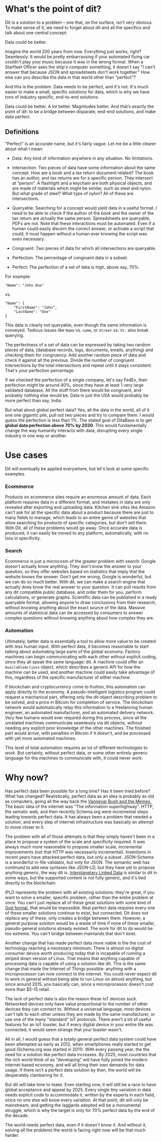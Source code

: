 # What's the point of dit?

Dit is a solution to a problem – one that, on the surface, isn’t very obvious. To make sense of it, we need to forget about dit and all the specifics and talk about one central concept:

Data could be better.

Imagine the world 200 years from now. Everything just works, right? Seamlessly. It would be pretty embarrassing if your automated flying car couldn't play your music because it was in the wrong format. When a Starfleet Officer asks the ship's computer something, it doesn't say "I can't answer that because JSON and spreadsheets don't work together." How else can you describe the data in that world other than "perfect"?

And this is the problem. Data needs to be perfect, and it's not. It's much easier to make a small, specific solutions for data, which is why we have tons of industry specific, end-to-end solutions.

Data could be better. A *lot* better. Magnitudes better. And that’s exactly the point of dit: to be a bridge between disparate, end-end solutions, and make data perfect.

## Definitions
"Perfect" is an accurate name, but it's fairly vague. Let me be a little clearer about what I mean:
* Data: Any kind of information anywhere in any situation. No limitations.

* Intersection: Two pieces of data have some information about the same concept. How are a book and a tax return document related? The book has an author, and tax returns are for a specific person. They intersect at "person". A flashlight and a keychain are both physical objects, and are made of materials which might be similar, such as steel and nylon. But what grade of steel? What type of nylon? All of these are intersections.

* Queryable: Searching for a concept would yield data in a useful format. I need to be able to check if the author of the book and the owner of the tax return are actually the same person. Spreadsheets are queryable, PDFs are not. Note that these interactions must be automated. Even if a human could easily discern the correct answer, or activate a script that could, it must happen without a human ever knowing the script was even necessary.

* Congruent: Two pieces of data for which all intersections are queryable.

* Perfection: The percentage of congruent data in a subset.

* Perfect: The perfection of a set of data is high, above say, 70%.

For example:

    "Name": "John Doe"

vs.

    "Name": {
        "FirstName": "John",
        "LastName": "Doe"
    }

This data is clearly not queryable, even though the same information is conveyed. Tedious issues like `Name` vs. `name`, or `Street` vs. `St.` also break querying.

The perfectness of a set of data can be expressed by taking two random pieces of data, (database records, logs, documents, emails, anything) and checking them for congruency. Add another random piece of data and check it against all the previous. Divide the number of congruent intersections by the total intersections and repeat until it stays consistent. That's your perfection percentage.

If we checked the perfection of a single company, let's say FedEx, their perfection might be around 40%, since they have at least 1 very large validated database. All the stuff from there would be congruent, and probably nothing else would be. Data in just the USA would probably be more perfect than say, India.

But what about global perfect data? Yes, all the data in the world, all of it one one gigantic pile, pull out two pieces and try to compare them. I would guess the perfection is less than 1%. The stated goal of DitaBase is to get **global data perfection above 70% by 2030**. This would fundamentally change the way humanity interacts with data, disrupting every single industry in one way or another.

# Use cases

Dit will eventually be applied everywhere, but let's look at some specific examples.

### Ecommerce
Products on ecommerce sites require an enormous amount of data. Each platform requires data in a different format, and mistakes in data are only revealed after exporting and uploading data. Kitchen sink sites like Amazon can't ask for all the specific data about a product because there are just to many fields to manage, which leads to an entire genre of websites that allow searching for products of specific categories, but don't sell them. With Dit, all of these problems would go away. Once accurate data is produced, it can easily be moved to any platform, automatically, with no loss in specificity.

### Search
Ecommerce is just a microcosm of the greater problem with search: Google doesn't actually know anything. They don't know the answer to your question, so they offer websites based on statistics that imply that the website knows the answer. Don't get me wrong, Google is wonderful, but we can do so much better. With dit, we can make a search engine that actually does know the real answer to your question. It can pull results from any dit compatible public database, and order them for you, perform calculations, or generate graphs. Scientific data can be published in a ready queryable format, allowing anyone to draw conclusions from their research, without knowing anything about the exact source of the data. Massive amounts of statistical data can be accessed by consumers to answer complex questions without knowing anything about how complex they are.

### Automation
Ultimately, better data is essentially a tool to allow more value to be created with less human input. With perfect data, it becomes reasonable to start talking about automating large parts of the global economy. Factory machines can begin communicating with each other without explicit coding, since they all speak the same language: dit. A machine could offer an `AvailableActions` object, which describes a generic API for how the machine can be used, and another machine could easily take advantage of this, regardless of the specific manufacturer of either machine.

If blockchain and cryptocurrency come to fruition, this automation can apply directly to the economy. A pseudo-intelligent logistics program could request a mechanical part, offering only the dit object describing problem to be solved, and a price in Bitcoin for completion of service. The blockchain network would automatically relay this information to a freelancing human engineer, an automated manufacturer, and an automated delivery network. Very few humans would ever required during this process, since all the unrelated machines communicate seamlessly via dit objects, without needing any explicit prior knowledge of the other machines. The finished part would arrive, with penalties in Bitcoin if it doesn't, and be processed with yet more automated machines.

This level of total automation requires an lot of different technologies to work. But certainly, without perfect data, or some other entirely generic language for the machines to communicate with, it could never work.

# Why now?

Has perfect data been possible for a long time? Has it been tried before? What has changed? Realistically, perfect data as an idea is probably as old as computers, going all the way back the [Vannevar Bush and the Memex.](https://en.wikipedia.org/wiki/Memex) The basic idea of the internet was "The information superhighway". HTTP, the sematic web, and then recently Schema.org were incremental steps leading towards perfect data. It has always been a problem that needed a solution, and every step of internet infrastructure was basically an attempt to move closer to it.

The problem with all of those attempts is that they simply haven't been in a place to propose a system of the scale and specificity required. It was always much more reasonable to propose smaller scale, incremental improvements (not that HTTP was necessarily incremental). Inventions in recent years have attacked perfect data, but only a subset. JSON-Schema is a wonderful in-file validator, but only for JSON. The semantic web has continued to add new syntaxes like JSON-LD, but they have yet to propose anything generic, the way dit is. [Interplanetary Linked Data](https://ipld.io/) is similar to dit in some ways, but the supported content is not fully generic, and it's tied directly to the blockchain.

IPLD represents the problem with all existing solutions: they're great, if you want to solve a smaller, specific problem, rather than the entire problem at once. You can't just replace all of these great solutions with some kind of [God format](https://xkcd.com/927/), that would be impossible. Real perfect data requires every one of these smaller solutions continue to exist, but connected. Dit does not *replace* any of these, only creates a bridge between them. However, a general purpose solution would be a waste of time if none of these smaller, pseudo-general solutions already existed. The work for dit to do would be too extreme. You can't bridge between mainlands that don't exist.

Another change that has made perfect data more viable is the the cost of technology reaching a necessary minimum. There is almost no digital consumer device worth producing today that is incapable of running a striped down version of Linux. That means that anything capable of processing data is capable of using a solution like dit. This is the same change that made the Internet of Things possible: anything with a microprocessor can now connect to the internet. You could never expect dit to work in general without being able to run Linux on almost anything, but since around 2015, you basically can, since a microprocessor doesn't cost more than $5-15 retail.

The lack of perfect data is also the reason these IoT devices suck. Networked devices only have value proportional to the number of other devices they can connect to. Without a universal language, most devices can't talk to each other unless they are made by the same manufacturer, or use one of the many "standard" IoT protocols. There aren't a lot of useful features for an IoT toaster, but if every digital device in your entire life was connected, it would seem strange that your toaster wasn't.

All in all, I would guess that a totally general perfect data system could have been attempted as early as 2012, when smartphones really started to get good (Schema.org was started in 2011). With every passing year, the the need for a solution like perfect data increases. By 2025, most countries that the rich world think of as "developing" will have fully joined the modern internet based economy, and will all bring their own demands for data usage. If there isn't a perfect data solution by then, the world will be desperately clambering for it.

But dit will take time to make. Even starting now, it will still be a race to have global acceptance and appeal by 2025. Every single tiny variation in data needs explicit code to accommodate it, written by the experts in each field, since no one else will know every variation. At that point, dit will only be mainstream, and getting the laggards adopted will be a monumental struggle, which is why the target is only for 70% perfect data by the end of the decade.

The world needs perfect data, even if it doesn't know it. And without it, solving all the problems the world is facing right now will be that much harder.
